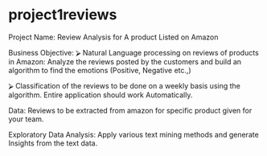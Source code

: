 # project1reviews

Project Name: Review Analysis for A product Listed on Amazon

Business Objective:
⮚	Natural Language processing on reviews of products in Amazon: Analyze the reviews posted by the customers and build an algorithm to find the emotions (Positive, Negative etc.,)

⮚	Classification of the reviews to be done on a weekly basis using the algorithm. Entire application should work Automatically.


Data: 
Reviews to be extracted from amazon for specific product given for your team.

Exploratory Data Analysis:
Apply various text mining methods and generate Insights from the text data.
